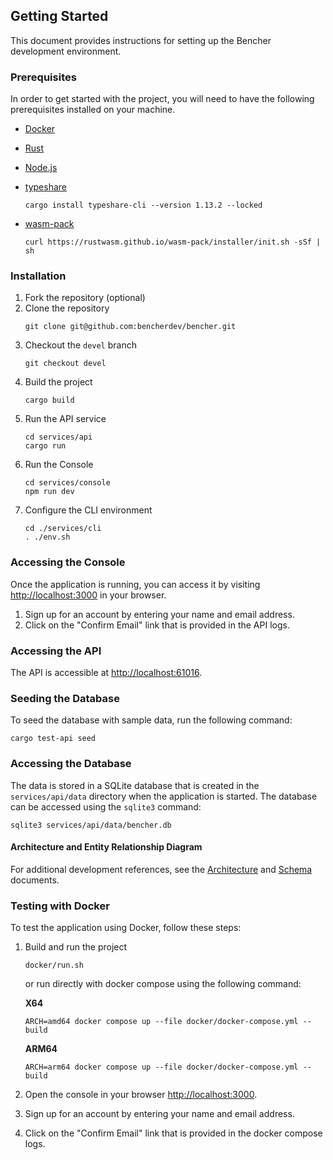 ## Getting Started

This document provides instructions for setting up the Bencher development environment.

### Prerequisites

In order to get started with the project, you will need to have the following
prerequisites installed on your machine.

- [Docker](https://docs.docker.com/get-docker/)
- [Rust](https://www.rust-lang.org/tools/install)
- [Node.js](https://nodejs.org/)
- [typeshare](https://crates.io/crates/typeshare)

    ```shell
    cargo install typeshare-cli --version 1.13.2 --locked
    ```

- [wasm-pack](https://crates.io/crates/wasm-pack)

  ```shell
  curl https://rustwasm.github.io/wasm-pack/installer/init.sh -sSf | sh
  ```

### Installation

1. Fork the repository (optional)
2. Clone the repository
   ```shell
   git clone git@github.com:bencherdev/bencher.git
    ```
3. Checkout the `devel` branch
   ```shell
   git checkout devel
   ```
4. Build the project
    ```shell
    cargo build
    ```
5. Run the API service
   ```shell
   cd services/api
   cargo run
   ```
6. Run the Console
    ```shell
    cd services/console
    npm run dev
    ```
7. Configure the CLI environment
   ```shell
   cd ./services/cli 
   . ./env.sh
   ```

### Accessing the Console

Once the application is running, you can access it by visiting
[http://localhost:3000](http://localhost:3000) in your browser.

1. Sign up for an account by entering your name and email address.
2. Click on the "Confirm Email" link that is provided in the API logs.

### Accessing the API

The API is accessible at [http://localhost:61016](http://localhost:61016).

### Seeding the Database

To seed the database with sample data, run the following command:

```shell
cargo test-api seed
```

### Accessing the Database

The data is stored in a SQLite database that is created in the `services/api/data` directory
when the application is started.  The database can be accessed using the `sqlite3` command:

```shell
sqlite3 services/api/data/bencher.db
```

#### Architecture and Entity Relationship Diagram

For additional development references, see the
[Architecture](https://bencher.dev/docs/reference/architecture/) and
[Schema](https://bencher.dev/docs/reference/schema/) documents.

### Testing with Docker

To test the application using Docker, follow these steps:

1. Build and run the project
   ```shell
   docker/run.sh
   ```
   or run directly with docker compose using the following command:

   **X64**
   ```shell
   ARCH=amd64 docker compose up --file docker/docker-compose.yml --build
   ```
   **ARM64**
   ```shell
   ARCH=arm64 docker compose up --file docker/docker-compose.yml --build
   ```
2. Open the console in your browser [http://localhost:3000](http://localhost:3000).
3. Sign up for an account by entering your name and email address.
4. Click on the "Confirm Email" link that is provided in the docker compose logs.
